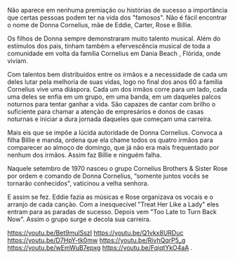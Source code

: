 Não aparece em nenhuma premiação ou histórias de sucesso a importância que certas pessoas podem ter na vida dos "famosos". Não é fácil encontrar o nome de Donna Cornelius, mãe de Eddie, Carter, Rose e Billie. 

Os filhos de Donna sempre demonstraram muito talento musical. Além do estímulos dos pais, tinham também a efervescência musical de toda a comunidade em volta da  família Cornelius em Dania Beach , Flórida, onde viviam. 

Com talentos bem distribuídos entre os irmãos e a necessidade de cada um deles lutar pela melhoria de suas vidas, logo no final dos anos 60 a família Cornelius vive uma diáspora. Cada um dos irmãos corre para um lado, cada uma deles se enfia  em um grupo, em uma banda, em um daqueles palcos noturnos para tentar ganhar a vida. São capazes de cantar com brilho o suficiente para chamar a atenção de empresários e donos de casas noturnas e iniciar a dura jornada daqueles que começam uma carreira. 

Mais eis que se impõe a lúcida autoridade de Donna Cornelius. Convoca a filha Billie e manda, ordena que ela chame todos os quatro irmãos para comparecer ao almoço de domingo, que já não era mais 
frequentado por nenhum dos irmãos. Assim faz Billie e ninguém falha. 

Naquele setembro de 1970 nasceu o grupo Cornelius  Brothers & Sister Rose por ordem e  comando de Donna Cornelius, “somente juntos vocês se tornarão conhecidos", vaticinou a velha senhora. 

E assim se fez. Eddie fazia as músicas e Rose organizava os vocais e o arranjo de  cada canção. Com a inesquecível "Treat Her Like a Lady" eles entram para as paradas de sucesso. Depois vem "Too Late to Turn Back Now". Assim o grupo surge e decola sua carreira. 


https://youtu.be/Bet9mulSszI 
https://youtu.be/Q1vkx8URDuc 
https://youtu.be/D7HpY-tk0mw 
https://youtu.be/RivhQqrP5_g 
https://youtu.be/wEmWuB7epxg 
https://youtu.be/FqiqtYkO4aA 
. 
